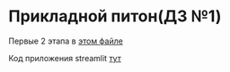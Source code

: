 # Прикладной питон(ДЗ №1)
Первые 2 этапа в [этом файле](/hw_app_python.ipynb)  

Код приложения streamlit [тут](/stlit.py)
